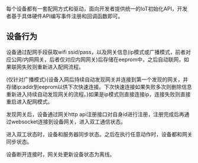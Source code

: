 每个设备都有一套配网方式和驱动，面向开发者提供统一的IoT初始化API，开发者基于具体硬件API编写事件注册和回调函数即可。

## 设备行为

设备通过配网手段获取wifi ssid/pass，以及网关信息(ip模式或广播模式，前者对应公网/内网网关，后者仅对应内网网关)后存储在eeprom中，之后自动联网，如果联网失败则重新进入配网流程。

(仅针对广播模式){设备入网后持续自动发现网关并连接到第一个发现的网关，并存储ip:addr到eeprom以供下次快速连接。下次快速连接如果失败多次则删除信息重新进入持续自动发现网关的流程。}如果是ip模式则直接连接ip，连接失败则直接重启进入配网模式。

发现网关后，设备通过网关http api注册接口对自身id进行注册，注册完成后再通过websocket连接到设备网关，进入双工通信状态。

进入双工状态时，设备和服务器同步状态。之后在执行任意动作时，设备都和网关同步状态。

设备断开连接时，网关处更新设备状态为离线。